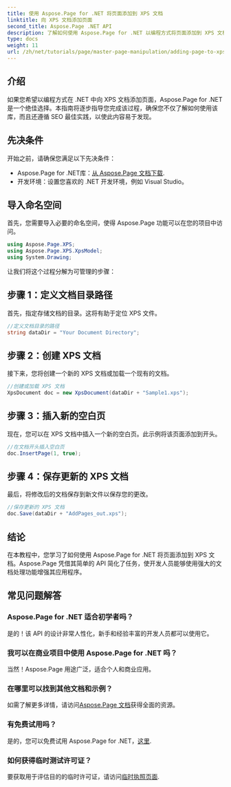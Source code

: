 ```yaml
---
title: 使用 Aspose.Page for .NET 将页面添加到 XPS 文档
linktitle: 向 XPS 文档添加页面
second_title: Aspose.Page .NET API
description: 了解如何使用 Aspose.Page for .NET 以编程方式将页面添加到 XPS 文档。本综合指南涵盖先决条件、代码示例和常见问题解答。
type: docs
weight: 11
url: /zh/net/tutorials/page/master-page-manipulation/adding-page-to-xps-document/
---
```

## 介绍

如果您希望以编程方式在 .NET 中向 XPS 文档添加页面，Aspose.Page for .NET 是一个绝佳选择。本指南将逐步指导您完成该过程，确保您不仅了解如何使用该库，而且还遵循 SEO 最佳实践，以使此内容易于发现。

## 先决条件

开始之前，请确保您满足以下先决条件：

-  Aspose.Page for .NET库：[从 Aspose.Page 文档下载](https://reference.aspose.com/page/net/).
- 开发环境：设置您喜欢的 .NET 开发环境，例如 Visual Studio。

## 导入命名空间

首先，您需要导入必要的命名空间，使得 Aspose.Page 功能可以在您的项目中访问。

```csharp
using Aspose.Page.XPS;
using Aspose.Page.XPS.XpsModel;
using System.Drawing;
```

让我们将这个过程分解为可管理的步骤：

## 步骤 1：定义文档目录路径

首先，指定存储文档的目录。这将有助于定位 XPS 文件。

```csharp
//定义文档目录的路径
string dataDir = "Your Document Directory";
```

## 步骤 2：创建 XPS 文档

接下来，您将创建一个新的 XPS 文档或加载一个现有的文档。

```csharp
//创建或加载 XPS 文档
XpsDocument doc = new XpsDocument(dataDir + "Sample1.xps");
```

## 步骤 3：插入新的空白页

现在，您可以在 XPS 文档中插入一个新的空白页。此示例将该页面添加到开头。

```csharp
//在文档开头插入空白页
doc.InsertPage(1, true);
```

## 步骤 4：保存更新的 XPS 文档

最后，将修改后的文档保存到新文件以保存您的更改。

```csharp
//保存更新的 XPS 文档
doc.Save(dataDir + "AddPages_out.xps");
```

## 结论

在本教程中，您学习了如何使用 Aspose.Page for .NET 将页面添加到 XPS 文档。Aspose.Page 凭借其简单的 API 简化了任务，使开发人员能够使用强大的文档处理功能增强其应用程序。

## 常见问题解答

### Aspose.Page for .NET 适合初学者吗？

是的！该 API 的设计非常人性化，新手和经验丰富的开发人员都可以使用它。

### 我可以在商业项目中使用 Aspose.Page for .NET 吗？

当然！Aspose.Page 用途广泛，适合个人和商业应用。

### 在哪里可以找到其他文档和示例？

如需了解更多详情，请访问[Aspose.Page 文档](https://reference.aspose.com/page/net/)获得全面的资源。

### 有免费试用吗？

是的，您可以免费试用 Aspose.Page for .NET，[这里](https://releases.aspose.com/).

### 如何获得临时测试许可证？

要获取用于评估目的的临时许可证，请访问[临时执照页面](https://purchase.conholdate.com/temporary-license/).